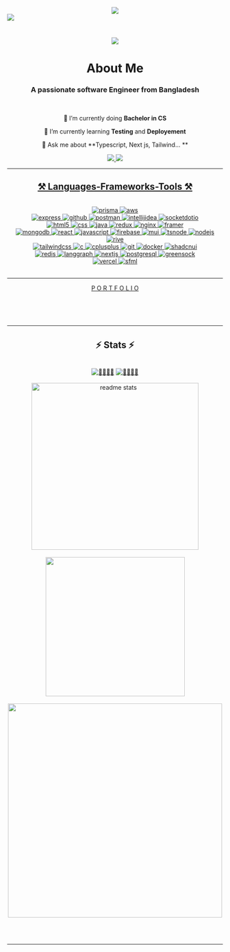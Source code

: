 <div align="center">
    
<img align="center" src="https://user-images.githubusercontent.com/74038190/212748830-4c709398-a386-4761-84d7-9e10b98fbe6e.gif" />
</div>
<img align="center" src="https://visitor-badge.laobi.icu/badge?page_id=jonayeds.jonayeds" />

<h1 align="center">
    <img src="https://readme-typing-svg.herokuapp.com?font=Caveat&size=45&duration=3000&pause=100&color=FFFFFF&background=0D1117FF&center=true&vCenter=true&multiline=true&random=false&width=500&height=150&lines=Welcome%2C+Fellow+<coders/>;I'm+Sajjad+Jonayed" />
</h1>
    <h1 align="center">About Me</h1>
<h3 align="center">A passionate software Engineer from Bangladesh</h3>

<br/>

<div align="center">
 
 🔭 I’m currently doing **Bachelor in CS**
 
 🌱 I’m currently learning **Testing** and **Deployement** 

💬 Ask me about **Typescript, Next js, Tailwind... **


 </div>

 
<div align="center" > 
  <a href="mailto:sajjadjonayed@gmail.com">
    <img src="https://img.shields.io/badge/Gmail-333333?style=for-the-badge&logo=gmail&logoColor=red" />
  </a>
  <a href="https://www.linkedin.com/in/sajjad-jonayed/" >
    <img src="https://img.shields.io/badge/LinkedIn-0077B5?style=for-the-badge&logo=linkedin&logoColor=white" target="_blank" />
<!--   </a>
  <a href="https://salesp07.github.io" target="_blank">
     <img src="https://img.shields.io/badge/Portfolio-FF5722?style=for-the-badge&logo=todoist&logoColor=white" target="_blank" /> <!-- sqlite, safari, google-chrome are other good icon options 
  </a> -->
</div>

 <hr/>
 
<h2 align="center">⚒️ Languages-Frameworks-Tools ⚒️</h2>
<br/>


<div align="center">
    <img src="https://www.readmecodegen.com/api/social-icon?name=prisma&bg=%23f3f4f6&theme=dark&color=%2399bae1" alt="prisma" />
    <img src="https://www.readmecodegen.com/api/social-icon?name=aws&bg=%23f3f4f6&theme=dark&color=%2399bae1" alt="aws" />
    <br/>
    <img src="https://www.readmecodegen.com/api/social-icon?name=express&bg=%23f3f4f6&theme=dark&color=%2399bae1" alt="express" />
    <img src="https://www.readmecodegen.com/api/social-icon?name=github&bg=%23f3f4f6&theme=dark&color=%2399bae1" alt="github" />
    <img src="https://www.readmecodegen.com/api/social-icon?name=postman&bg=%23f3f4f6&theme=dark&color=%2399bae1" alt="postman" />
    <img src="https://www.readmecodegen.com/api/social-icon?name=intellijidea&bg=%23000000&color=%2399bae1" alt="intellijidea" />
    <img src="https://www.readmecodegen.com/api/social-icon?name=socketdotio&bg=%23000000&color=%2399bae1" alt="socketdotio" />
    <br/>
    <img src="https://www.readmecodegen.com/api/social-icon?name=html5&size=48&bg=%23000000&color=%2399bae1" alt="html5" />
    <img src="https://www.readmecodegen.com/api/social-icon?name=css&bg=%23000000&color=%2399bae1" alt="css" />
    <img src="https://www.readmecodegen.com/api/social-icon?name=java&bg=%23000000&color=%2399bae1" alt="java" />
    <img src="https://www.readmecodegen.com/api/social-icon?name=redux&bg=%23000000&color=%2399bae1" alt="redux" />
    <img src="https://www.readmecodegen.com/api/social-icon?name=nginx&bg=%23000000&color=%2399bae1" alt="nginx" />
    <img src="https://www.readmecodegen.com/api/social-icon?name=framer&bg=%23000000&color=%2399bae1" alt="framer" />
    <br/>
    <img src="https://www.readmecodegen.com/api/social-icon?name=mongodb&bg=%23000000&color=%2399bae1" alt="mongodb" />
    <img src="https://www.readmecodegen.com/api/social-icon?name=react&bg=%23000000&color=%2399bae1" alt="react" />
    <img src="https://www.readmecodegen.com/api/social-icon?name=javascript&bg=%23000000&color=%2399bae1" alt="javascript" />
    <img src="https://www.readmecodegen.com/api/social-icon?name=firebase&bg=%23000000&color=%2399bae1" alt="firebase" />
    <img src="https://www.readmecodegen.com/api/social-icon?name=mui&bg=%23000000&color=%2399bae1" alt="mui" />
    <img src="https://www.readmecodegen.com/api/social-icon?name=tsnode&bg=%23000000&color=%2399bae1" alt="tsnode" />
    <img src="https://www.readmecodegen.com/api/social-icon?name=nodejs&bg=%23000000&color=%2399bae1" alt="nodejs" />
    <img src="https://www.readmecodegen.com/api/social-icon?name=rive&bg=%23000000&color=%2399bae1" alt="rive" />
    <br/>
    <img src="https://www.readmecodegen.com/api/social-icon?name=tailwindcss&bg=%23000000&color=%2399bae1" alt="tailwindcss" />
    <img src="https://www.readmecodegen.com/api/social-icon?name=c&bg=%23000000&color=%2399bae1" alt="c" />
    <img src="https://www.readmecodegen.com/api/social-icon?name=cplusplus&bg=%23000000&color=%2399bae1" alt="cplusplus" />
    <img src="https://www.readmecodegen.com/api/social-icon?name=git&bg=%23000000&color=%2399bae1" alt="git" />
    <img src="https://www.readmecodegen.com/api/social-icon?name=docker&bg=%23000000&color=%2399bae1" alt="docker" />
    <img src="https://www.readmecodegen.com/api/social-icon?name=shadcnui&bg=%23000000&color=%2399bae1" alt="shadcnui" />
    <br/>
    <img src="https://www.readmecodegen.com/api/social-icon?name=redis&bg=%23000000&color=%2399bae1" alt="redis" />
    <img src="https://www.readmecodegen.com/api/social-icon?name=langgraph&bg=%23000000&color=%2399bae1" alt="langgraph" />
    <img src="https://www.readmecodegen.com/api/social-icon?name=nextjs&bg=%23000000&color=%2399bae1" alt="nextjs" />
    <img src="https://www.readmecodegen.com/api/social-icon?name=postgresql&bg=%23000000&color=%2399bae1" alt="postgresql" />
    <img src="https://www.readmecodegen.com/api/social-icon?name=greensock&bg=%23000000&color=%2399bae1" alt="greensock" />
    <br/>
    <img src="https://www.readmecodegen.com/api/social-icon?name=vercel&bg=%23000000&color=%2399bae1" alt="vercel" />
    <img src="https://www.readmecodegen.com/api/social-icon?name=sfml&bg=%23000000&color=%2399bae1" alt="sfml" />
    
</div>




<br/>
<hr/>
 <div align="center" >
     <a  href="https://portfolio-e294f.firebaseapp.com/" > P O R T F O L I O
</a>
 </div>
  
  <br/><br/><br/>
</div>

<hr/>

<h2 align="center">⚡ Stats ⚡</h2>
<br>



 <div align=center>
    <a href="https://git.io/streak-stats"><img src="https://github-profile-summary-cards.vercel.app/api/cards/profile-details?username=jonayeds&theme=blueberry&include_all_commits=true&count_private=true&show_icons=true" alt="🏃🏼‍♂️‍➡️" /></a> 
<a href="https://git.io/streak-stats"><img src="https://github-readme-streak-stats.herokuapp.com?user=jonayeds&type=png&theme=vue-dark" alt="🏃🏼‍♂️‍➡️" /></a>
<br/>
<br/>
  <img width=390 src="https://github-readme-stats.vercel.app/api?username=jonayeds&count_private=true&show_icons=true&theme=blueberry&rank_icon=github&border_radius=10" alt="readme stats" />
  <br/>
<br/>
  
  <img width=325 align="center" src="https://github-readme-stats.vercel.app/api/top-langs/?username=jonayeds&theme=blueberry&hide_border=false&include_all_commits=true&count_private=true&layout=compact" />
  <br/>
  <br/>
  <img width=500 align="center" src="https://leetcard.jacoblin.cool/JpHapp6sO2?theme=nord&font=Milonga&ext=heatmap"  />
</div> 


<br/><br/>

<hr/>

<br/>


<br/>
